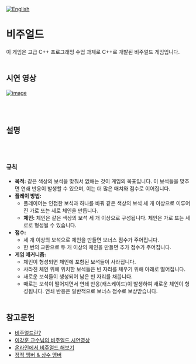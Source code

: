 [![English](https://img.shields.io/badge/lang-English-blue.svg)](https://github.com/juho-creator/Bejeweled/blob/main/README.md)

# 비주얼드
이 게임은 고급 C++ 프로그래밍 수업 과제로 C++로 개발된 비주얼드 게임입니다.
</br></br>

## 시연 영상
[![image](https://github.com/juho-creator/Bejeweled/assets/72856990/20a05ac9-fada-440d-9faa-d61a05e954ab)
](https://www.youtube.com/watch?v=g2H3WB9AcdQ)

</br></br>

## 설명
</br></br>

### 규칙
- **목적:** 같은 색상의 보석을 맞춰서 없애는 것이 게임의 목표입니다. 이 보석들을 맞추면 연쇄 반응이 발생할 수 있으며, 이는 더 많은 매치와 점수로 이어집니다.
- **플레이 방법:**
  - 플레이어는 인접한 보석과 하나를 바꿔 같은 색상의 보석 세 개 이상으로 이루어진 가로 또는 세로 체인을 만듭니다.
  - **체인:** 체인은 같은 색상의 보석 세 개 이상으로 구성됩니다. 체인은 가로 또는 세로로 형성될 수 있습니다.
- **점수:**
  - 세 개 이상의 보석으로 체인을 만들면 보너스 점수가 주어집니다.
  - 한 번의 교환으로 두 개 이상의 체인을 만들면 추가 점수가 주어집니다.
- **게임 메커니즘:**
  - 체인이 형성되면 체인에 포함된 보석들이 사라집니다.
  - 사라진 체인 위에 위치한 보석들은 빈 자리를 채우기 위해 아래로 떨어집니다.
  - 새로운 보석들이 생성되어 남은 빈 자리를 채웁니다.
  - 때로는 보석이 떨어지면서 연쇄 반응(캐스케이드)이 발생하여 새로운 체인이 형성됩니다. 연쇄 반응은 일반적으로 보너스 점수로 보상받습니다.
</br></br>

## 참고문헌
- [비주얼드란?](https://en.wikipedia.org/wiki/Bejeweled)
- [이강훈 교수님의 비주얼드 시연영상](https://www.youtube.com/watch?v=NR3_Tj7XwAE)
- [온라인에서 비주얼드 해보기](https://archive.org/details/msdos_Shariki_1994)
- [정적 멤버 & 상수 멤버](https://tcpschool.com/cpp/cpp_encapsulation_staticConst)